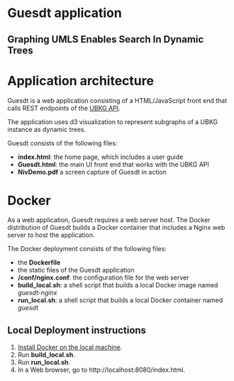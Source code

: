 # Guesdt application
## Graphing UMLS Enables Search In Dynamic Trees


# Application architecture
Guesdt is a web application consisting of a HTML/JavaScript front end that calls REST endpoints of the [UBKG API](https://github.com/x-atlas-consortia/ubkg-api).

The application uses d3 visualization to represent subgraphs of a UBKG instance as dynamic trees.

Guesdt consists of the following files:
- **index.html**: the home page, which includes a user guide
- **Guesdt.html**: the main UI front end that works with the UBKG API
- **NivDemo.pdf** a screen capture of Guesdt in action


# Docker

As a web application, Guesdt requires a web server host. The Docker distribution of Guesdt builds a Docker container that includes 
a Nginx web server to host the application.

The Docker deployment consists of the following files:
- the **Dockerfile**
- the static files of the Guesdt application
- **/conf/nginx.conf**: the configuration file for the web server
- **build_local.sh**: a shell script that builds a local Docker image named *guesdt-nginx*
- **run_local.sh**: a shell script that builds a local Docker container named *guesdt*

## Local Deployment instructions

1.  [Install Docker on the local machine](https://docs.docker.com/engine/install/).
2. Run **build_local.sh**.
3. Run **run_local.sh**.
4. In a Web browser, go to http://localhost:8080/index.html.

